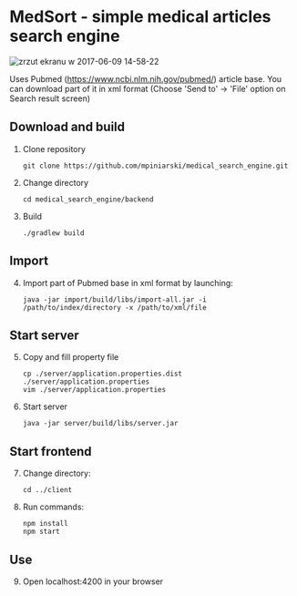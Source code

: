 # MedSort - simple medical articles search engine

![zrzut ekranu w 2017-06-09 14-58-22](https://user-images.githubusercontent.com/12546644/26976542-85f6cd74-4d24-11e7-93c0-78c758afdf5a.png)

Uses Pubmed (https://www.ncbi.nlm.nih.gov/pubmed/) article base. You can download part of it in xml format (Choose 'Send to' -> 'File' option on Search result screen)

## Download and build ##
1. Clone repository

    ```
    git clone https://github.com/mpiniarski/medical_search_engine.git
    ```
2. Change directory

    ```
    cd medical_search_engine/backend
    ```
3. Build 

    ```
    ./gradlew build
    ```

## Import ##
4. Import part of Pubmed base in xml format by launching:

    ```
    java -jar import/build/libs/import-all.jar -i /path/to/index/directory -x /path/to/xml/file
    ```

## Start server ##
5. Copy and fill property file

    ```
    cp ./server/application.properties.dist ./server/application.properties
    vim ./server/application.properties
    ```

6. Start server 

    ```
    java -jar server/build/libs/server.jar
    
    ```

## Start frontend ##
7. Change directory:
    ```
    cd ../client
    ```
8. Run commands:
    ```
    npm install
    npm start
    ```
## Use ##
9. Open localhost:4200 in your browser
